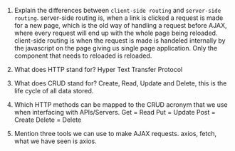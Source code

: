 1. Explain the differences between `client-side routing` and `server-side routing`.
    server-side routing is, when a link is clicked a request is made for a new page, which is the old way of handling a request before AJAX, where every 
    request will end up with the whole page being reloaded.
    client-side routing is when the request is made is handeled internally by the javascript on the page giving us single page application. Only the component 
    that needs to reloaded is reloaded. 

2. What does HTTP stand for? 
Hyper Text Transfer Protocol 

3. What does CRUD stand for? 
    Create, Read, Update and Delete, this is the life cycle of all data stored. 

4. Which HTTP methods can be mapped to the CRUD acronym that we use when interfacing with APIs/Servers.
    Get = Read 
    Put = Update 
    Post = Create
    Delete = Delete 

5. Mention three tools we can use to make AJAX requests.
axios, fetch,  
what we have seen is axios. 
